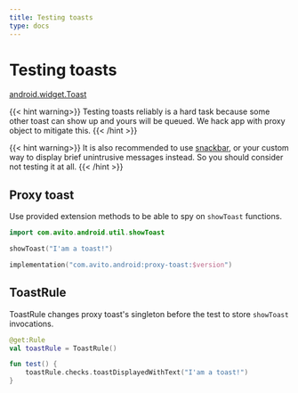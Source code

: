 ```yaml
---
title: Testing toasts
type: docs
---
```


# Testing toasts

[android.widget.Toast](https://developer.android.com/reference/android/widget/Toast)

{{< hint warning>}}
Testing toasts reliably is a hard task because some other toast can show up and yours will be queued. 
We hack app with proxy object to mitigate this.
{{< /hint >}}

{{< hint warning>}}
It is also recommended to use [snackbar](https://developer.android.com/reference/com/google/android/material/snackbar/Snackbar), 
or your custom way to display brief unintrusive messages instead. So you should consider not testing it at all.
{{< /hint >}}

## Proxy toast

Use provided extension methods to be able to spy on `showToast` functions.

```kotlin
import com.avito.android.util.showToast

showToast("I'am a toast!")
```

```kotlin
implementation("com.avito.android:proxy-toast:$version")
```

## ToastRule

ToastRule changes proxy toast's singleton before the test to store `showToast` invocations.

```kotlin
@get:Rule
val toastRule = ToastRule()

fun test() {
    toastRule.checks.toastDisplayedWithText("I'am a toast!")
}
```
